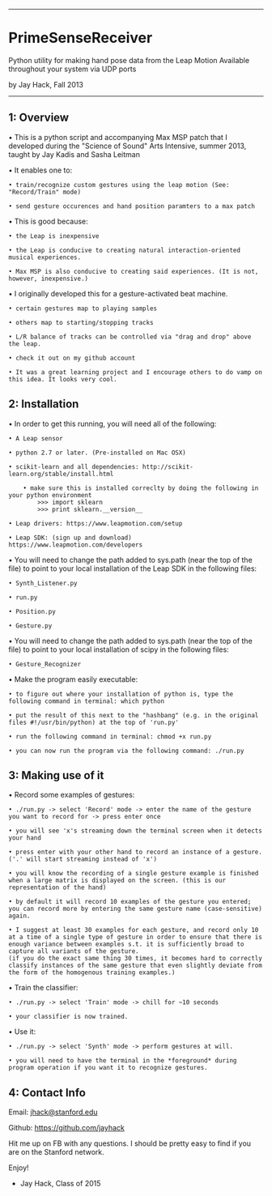 -----------------------------------------------------

PrimeSenseReceiver
==================
Python utility for making hand pose data from the Leap
Motion Available throughout your system via UDP ports

by Jay Hack, Fall 2013

-----------------------------------------------------


1: Overview
-----------
• This is a python script and accompanying Max MSP patch that I developed during the "Science of Sound" Arts Intensive, summer 2013, taught by Jay Kadis and Sasha Leitman

• It enables one to:
	
	• train/recognize custom gestures using the leap motion (See: "Record/Train" mode)
	
	• send gesture occurences and hand position paramters to a max patch

• This is good because:

	• the Leap is inexpensive

	• the Leap is conducive to creating natural interaction-oriented musical experiences.

	• Max MSP is also conducive to creating said experiences. (It is not, however, inexpensive.)

• I originally developed this for a gesture-activated beat machine.

	• certain gestures map to playing samples

	• others map to starting/stopping tracks

	• L/R balance of tracks can be controlled via "drag and drop" above the leap.

	• check it out on my github account

	• It was a great learning project and I encourage others to do vamp on this idea. It looks very cool.


2: Installation
---------------

• In order to get this running, you will need all of the following:

	• A Leap sensor

	• python 2.7 or later. (Pre-installed on Mac OSX)

	• scikit-learn and all dependencies: http://scikit-learn.org/stable/install.html
		
		• make sure this is installed correclty by doing the following in your python environment
			>>> import sklearn
			>>> print sklearn.__version__

	• Leap drivers: https://www.leapmotion.com/setup

	• Leap SDK: (sign up and download) https://www.leapmotion.com/developers 

• You will need to change the path added to sys.path (near the top of the file) to point to your local installation of the Leap SDK in the following files:

	• Synth_Listener.py

	• run.py

	• Position.py

	• Gesture.py

• You will need to change the path added to sys.path (near the top of the file) to point to your local installation of scipy in the following files:

	• Gesture_Recognizer

• Make the program easily executable:

	• to figure out where your installation of python is, type the following command in terminal: which python

	• put the result of this next to the "hashbang" (e.g. in the original files #!/usr/bin/python) at the top of 'run.py'

	• run the following command in terminal: chmod +x run.py

	• you can now run the program via the following command: ./run.py



3: Making use of it
-------------------

• Record some examples of gestures:

	• ./run.py -> select 'Record' mode -> enter the name of the gesture you want to record for -> press enter once

	• you will see 'x's streaming down the terminal screen when it detects your hand

	• press enter with your other hand to record an instance of a gesture. ('.' will start streaming instead of 'x')

	• you will know the recording of a single gesture example is finished when a large matrix is displayed on the screen. (this is our representation of the hand)

	• by default it will record 10 examples of the gesture you entered; you can record more by entering the same gesture name (case-sensitive) again.

	• I suggest at least 30 examples for each gesture, and record only 10 at a time of a single type of gesture in order to ensure that there is enough variance between examples s.t. it is sufficiently broad to capture all variants of the gesture.
	(if you do the exact same thing 30 times, it becomes hard to correctly classify instances of the same gesture that even slightly deviate from the form of the homogenous training examples.)

• Train the classifier:

	• ./run.py -> select 'Train' mode -> chill for ~10 seconds

	• your classifier is now trained.

• Use it:

	• ./run.py -> select 'Synth' mode -> perform gestures at will.

	• you will need to have the terminal in the *foreground* during program operation if you want it to recognize gestures.


4: Contact Info
---------------
Email: jhack@stanford.edu

Github: https://github.com/jayhack

Hit me up on FB with any questions. I should be pretty easy to find if you are on the Stanford network.


Enjoy!
- Jay Hack, Class of 2015



